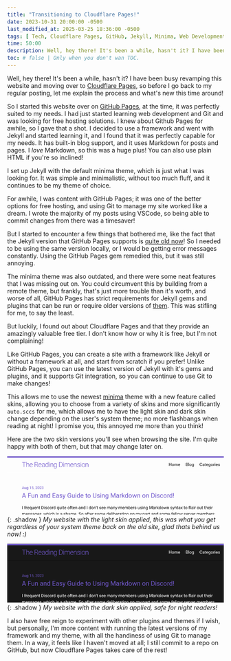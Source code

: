 ```yaml
---
title: "Transitioning to Cloudflare Pages!"
date: 2023-10-31 20:00:00 -0500
last_modified_at: 2025-03-25 18:36:00 -0500
tags: [ Tech, Cloudflare Pages, GitHub, Jekyll, Minima, Web Development, Hosting, Markdown, Git, VSCode, Skins, Plugins ]
time: 50:00
description: Well, hey there! It's been a while, hasn't it? I have been busy revamping this website and moving over to Cloudflare Pages, so before I go back to my regular posting, let me explain the process and what's new this time around!
toc: # false | Only when you don't wan TOC.  
---
```

Well, hey there! It's been a while, hasn't it? I have been busy revamping this website and moving over to [Cloudflare Pages](https://pages.cloudflare.com/), so before I go back to my regular posting, let me explain the process and what's new this time around!

So I started this website over on [GitHub Pages](https://pages.github.com/), at the time, it was perfectly suited to my needs. I had just started learning web development and Git and was looking for free hosting solutions. I knew about Github Pages for awhile, so I gave that a shot. I decided to use a framework and went with Jekyll and started learning it, and I found that it was perfectly capable for my needs. It has built-in blog support, and it uses Markdown for posts and pages. I *love* Markdown, so this was a huge plus! You can also use plain HTML if you're so inclined!

I set up Jekyll with the default minima theme, which is just what I was looking for. It was simple and minimalistic, without too much fluff, and it continues to be my theme of choice.

For awhile, I was content with GitHub Pages; it was one of the better options for free hosting, and using Git to manage my site worked like a dream. I wrote the majority of my posts using VSCode, so being able to commit changes from there was a timesaver!

But I started to encounter a few things that bothered me, like the fact that the Jekyll version that GitHub Pages supports is [quite old now](https://github.com/jekyll/jekyll/releases/tag/v3.9.3)! So I needed to be using the same version locally, or I would be getting error messages constantly. Using the GitHub Pages gem remedied this, but it was still annoying.

The minima theme was also outdated, and there were some neat features that I was missing out on. You could circumvent this by building from a remote theme, but frankly, that's just more trouble than it's worth, and worse of all, GitHub Pages has strict requirements for Jekyll gems and plugins that can be run or require older versions of [them](https://pages.github.com/versions/). This was stifling for me, to say the least.

But luckily, I found out about Cloudflare Pages and that they provide an amazingly valuable free tier. I don't know how or why it is free, but I'm not complaining!

Like GitHub Pages, you can create a site with a framework like Jekyll or without a framework at all, and start from scratch if you prefer! Unlike GitHub Pages, you can use the latest version of Jekyll with it's gems and plugins, and it supports Git integration, so you can continue to use Git to make changes!

This allows me to use the newest [minima](https://github.com/jekyll/minima) theme with a new feature called skins, allowing you to choose from a variety of skins and more significantly `auto.sccs` for me, which allows me to have the light skin and dark skin change depending on the user's system theme; no more flashbangs when reading at night! I promise you, this annoyed me more than you think!

Here are the two skin versions you'll see when browsing the site. I'm quite happy with both of them, but that may change later on.

![My website with the light skin applied, this was you get regardless of your system theme back on the old site, glad thats behind us now! :)](/assets/images/2023-10-31-transitioning-to-cloudflare-pages/minima-light-skin.png){: .shadow }
_My website with the light skin applied, this was what you get regardless of your system theme back on the old site, glad thats behind us now! :)_

![My website with the dark skin applied, safe for night readers!](/assets/images/2023-10-31-transitioning-to-cloudflare-pages/minima-dark-skin.png){: .shadow }
_My website with the dark skin applied, safe for night readers!_

I also have free reign to experiment with other plugins and themes if I wish, but personally, I'm more content with running the latest versions of my framework and my theme, with all the handiness of using Git to manage them. In a way, it feels like I haven't moved at all; I still commit to a repo on GitHub, but now Cloudflare Pages takes care of the rest!
